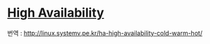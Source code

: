 # [High Availability](<https://www.ibm.com/developerworks/community/blogs/RohitShetty/entry/high_availability_cold_warm_hot?lang=en>)

번역 : http://linux.systemv.pe.kr/ha-high-availability-cold-warm-hot/

 